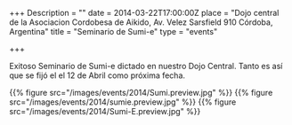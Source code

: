 +++
Description = ""
date = 2014-03-22T17:00:00Z
place = "Dojo central de la Asociacion Cordobesa de Aikido, Av. Velez Sarsfield 910 Córdoba, Argentina"
title = "Seminario de Sumi-e"
type = "events"

+++

Exitoso Seminario de Sumi-e dictado en nuestro Dojo Central. Tanto es así que se fijó el el 12 de Abril como próxima fecha.

{{% figure src="/images/events/2014/Sumi.preview.jpg" %}}
{{% figure src="/images/events/2014/sumie.preview.jpg" %}}
{{% figure src="/images/events/2014/Sumi-E.preview.jpg" %}}
